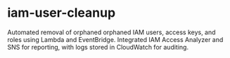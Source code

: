 # iam-user-cleanup
Automated removal of orphaned orphaned IAM users, access keys, and roles using Lambda and EventBridge. Integrated IAM Access Analyzer and SNS for reporting, with logs stored in CloudWatch for auditing.
